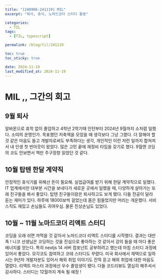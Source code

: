 ```yaml
---
title: "[240906-241119] MIL"
excerpt: "퇴사, 휴식, 노마드코더 스터디 활동"

categories:
  - TIL
tags:
  - [TIL, typescript]

permalink: /blog/til/241119

toc: true
toc_sticky: true

date: 2024-11-19
last_modified_at: 2024-11-19
---
```


# MIL ,, 그간의 회고

## 9월 퇴사

알바몬으로 휴학 없이 졸업하고 4학년 2학기때 인턴부터 2024년 9월까지 소처럼 일했다. 소띠의 운명인가.
목표했던 저축액을 모았을 때 생각보다 그냥 그랬다. 더 잘해야 할 것 같은 마음도 들고 개발자로써도 부족하다는 생각, 개인적인 이런 저런 일까지 합쳐져서 내 인생 첫 번아웃이 왔었다. 많은 고민 끝에 재정비 타임을 갖기로 했다. 9월엔 코딩의 코도 안보면서 책만 주구장창 읽었던 것 같다.

## 10월 탑텐 한달 계약직

안정적인 휴식기를 위해선 돈이 필요해.
실업급여를 받기 위해 한달 계약직으로 일했다.
IT 업계에서만 대부분 시간을 보내다가 새로운 곳에서 일했을 때, 다양하게 살아가는 또래 친구들을 봐서 좋았다. 탑텐 친구들이랑은 퇴사하고도 보게 됐다. 다들 전공이 달라 듣는 재미가 있다. 하루에 18000보씩 걸었는데 몸은 힘들었지만 머리는 개운했다. 서비스직도 재밌고 손님들도 귀여우심. 물론 진상손님도 있었다.

## 10월 ~ 11월 노마드코더 리액트 스터디

코딩을 오래 쉬면 까먹을 것 같아서 노마드코더 리액트 스터디를 시작했다.
결과는 대만족 ! 니코 선생님은 코딩하는 것을 진심으로 좋아하는 것 같아서 강의 들을 때 마다 좋은 에너지를 얻는다. 특히 nextjs 14 서버 컴포넌트 공부하려고 했는데 마침 스터디 과정에 있어서 좋았다. 모각코도 참여하고 코테 스터디도 꾸렸다. 미국 회사에서 재택으로 일하시는 9년차 개발자분도 있어서 해외 취업 이야기도 잔뜩 듣고 해외 취업에 대한 마음도 열렸다. 리액트 마스터 과정에선 우수 졸업생이 됐다. 다들 코드리뷰도 열심히 해주셔서 감사하다. 스터디는 12월까지 계속 될 예정 !
